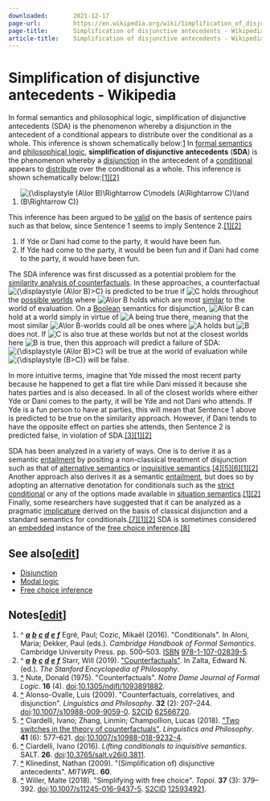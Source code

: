 ```yaml
---
downloaded:       2021-12-17
page-url:         https://en.wikipedia.org/wiki/Simplification_of_disjunctive_antecedents
page-title:       Simplification of disjunctive antecedents - Wikipedia
article-title:    Simplification of disjunctive antecedents - Wikipedia
---
```

# Simplification of disjunctive antecedents - Wikipedia

In formal semantics and philosophical logic, simplification of disjunctive antecedents (SDA) is the phenomenon whereby a disjunction in the antecedent of a conditional appears to distribute over the conditional as a whole. This inference is shown schematically below:[1][2]
In [formal semantics][1] and [philosophical logic][2], __simplification of disjunctive antecedents__ (__SDA__) is the phenomenon whereby a [disjunction][3] in the antecedent of a [conditional][4] appears to [distribute][5] over the conditional as a whole. This inference is shown schematically below:[\[1\]][6][\[2\]][7]

1.  ![{\displaystyle (A\lor B)\Rightarrow C\models (A\Rightarrow C)\land (B\Rightarrow C)}](https://wikimedia.org/api/rest_v1/media/math/render/svg/9d834d70d7e1e29473ea48fb1e0798c6e14e686d)

This inference has been argued to be [valid][8] on the basis of sentence pairs such as that below, since Sentence 1 seems to imply Sentence 2.[\[1\]][9][\[2\]][10]

1.  If Yde or Dani had come to the party, it would have been fun.
2.  If Yde had come to the party, it would be been fun and if Dani had come to the party, it would have been fun.

The SDA inference was first discussed as a potential problem for the [similarity analysis of counterfactuals][11]. In these approaches, a counterfactual ![{\displaystyle (A\lor B)>C}](https://wikimedia.org/api/rest_v1/media/math/render/svg/ccf26b97820e2b0176ef2268fb7194d74dabfbe9) is predicted to be true if ![C](https://wikimedia.org/api/rest_v1/media/math/render/svg/4fc55753007cd3c18576f7933f6f089196732029) holds throughout the [possible worlds][12] where ![A\lor B](https://wikimedia.org/api/rest_v1/media/math/render/svg/9b9c9c90857c12727201dd9e47a4e7c8658fdbc5) holds which are most [similar][13] to the world of evaluation. On a [Boolean][14] semantics for disjunction, ![A\lor B](https://wikimedia.org/api/rest_v1/media/math/render/svg/9b9c9c90857c12727201dd9e47a4e7c8658fdbc5) can hold at a world simply in virtue of ![A](https://wikimedia.org/api/rest_v1/media/math/render/svg/7daff47fa58cdfd29dc333def748ff5fa4c923e3) being true there, meaning that the most similar ![A\lor B](https://wikimedia.org/api/rest_v1/media/math/render/svg/9b9c9c90857c12727201dd9e47a4e7c8658fdbc5)\-worlds could all be ones where ![A](https://wikimedia.org/api/rest_v1/media/math/render/svg/7daff47fa58cdfd29dc333def748ff5fa4c923e3) holds but ![B](https://wikimedia.org/api/rest_v1/media/math/render/svg/47136aad860d145f75f3eed3022df827cee94d7a) does not. If ![C](https://wikimedia.org/api/rest_v1/media/math/render/svg/4fc55753007cd3c18576f7933f6f089196732029) is also true at these worlds but not at the closest worlds here ![B](https://wikimedia.org/api/rest_v1/media/math/render/svg/47136aad860d145f75f3eed3022df827cee94d7a) is true, then this approach will predict a failure of SDA: ![{\displaystyle (A\lor B)>C}](https://wikimedia.org/api/rest_v1/media/math/render/svg/ccf26b97820e2b0176ef2268fb7194d74dabfbe9) will be true at the world of evaluation while ![{\displaystyle (B>C)}](https://wikimedia.org/api/rest_v1/media/math/render/svg/e0dc6276bd50e616f77e3cc59313f64fe3fd1e2a) will be false.

In more intuitive terms, imagine that Yde missed the most recent party because he happened to get a flat tire while Dani missed it because she hates parties and is also deceased. In all of the closest worlds where either Yde or Dani comes to the party, it will be Yde and not Dani who attends. If Yde is a fun person to have at parties, this will mean that Sentence 1 above is predicted to be true on the similarity approach. However, if Dani tends to have the opposite effect on parties she attends, then Sentence 2 is predicted false, in violation of SDA.[\[3\]][15][\[1\]][16][\[2\]][17]

SDA has been analyzed in a variety of ways. One is to derive it as a semantic [entailment][18] by positing a non-classical treatment of disjunction such as that of [alternative semantics][19] or [inquisitive semantics][20].[\[4\]][21][\[5\]][22][\[6\]][23][\[1\]][24][\[2\]][25] Another approach also derives it as a semantic [entailment][26], but does so by adopting an alternative denotation for conditionals such as the [strict conditional][27] or any of the options made available in [situation semantics][28].[\[1\]][29][\[2\]][30] Finally, some researchers have suggested that it can be analyzed as a pragmatic [implicature][31] derived on the basis of classical disjunction and a standard semantics for conditionals.[\[7\]][32][\[1\]][33][\[2\]][34] SDA is sometimes considered an [embedded][35] instance of the [free choice inference][36].[\[8\]][37]

## See also\[[edit][38]\]

-   [Disjunction][39]
-   [Modal logic][40]
-   [Free choice inference][41]

## Notes\[[edit][42]\]

1.  ^ [*__a__*][43] [*__b__*][44] [*__c__*][45] [*__d__*][46] [*__e__*][47] [*__f__*][48] Egré, Paul; Cozic, Mikaël (2016). "Conditionals". In Aloni, Maria; Dekker, Paul (eds.). *Cambridge Handbook of Formal Semantics*. Cambridge University Press. pp. 500–503. [ISBN][49] [978-1-107-02839-5][50].
2.  ^ [*__a__*][51] [*__b__*][52] [*__c__*][53] [*__d__*][54] [*__e__*][55] [*__f__*][56] Starr, Will (2019). ["Counterfactuals"][57]. In Zalta, Edward N. (ed.). *The Stanford Encyclopedia of Philosophy*.
3.  __[^][58]__ Nute, Donald (1975). "Counterfactuals". *Notre Dame Journal of Formal Logic*. __16__ (4). [doi][59]:[10.1305/ndjfl/1093891882][60].
4.  __[^][61]__ Alonso-Ovalle, Luis (2009). "Counterfactuals, correlatives, and disjunction". *Linguistics and Philosophy*. __32__ (2): 207–244. [doi][62]:[10.1007/s10988-009-9059-0][63]. [S2CID][64] [62566720][65].
5.  __[^][66]__ Ciardelli, Ivano; Zhang, Linmin; Champollion, Lucas (2018). ["Two switches in the theory of counterfactuals"][67]. *Linguistics and Philosophy*. __41__ (6): 577–621. [doi][68]:[10.1007/s10988-018-9232-4][69].
6.  __[^][70]__ Ciardelli, Ivano (2016). *Lifting conditionals to inquisitive semantics*. SALT. __26__. [doi][71]:[10.3765/salt.v26i0.3811][72].
7.  __[^][73]__ Klinedinst, Nathan (2009). "(Simplification of) disjunctive antecedents". *MITWPL*. __60__.
8.  __[^][74]__ Willer, Malte (2018). "Simplifying with free choice". *Topoi*. __37__ (3): 379–392. [doi][75]:[10.1007/s11245-016-9437-5][76]. [S2CID][77] [125934921][78].

[1]: https://en.wikipedia.org/wiki/Formal_semantics_(natural_language) "Formal semantics (natural language)"
[2]: https://en.wikipedia.org/wiki/Philosophical_logic "Philosophical logic"
[3]: https://en.wikipedia.org/wiki/Disjunction "Disjunction"
[4]: https://en.wikipedia.org/wiki/Conditional_sentence "Conditional sentence"
[5]: https://en.wikipedia.org/wiki/Distributive_property "Distributive property"
[6]: https://en.wikipedia.org/wiki/Simplification_of_disjunctive_antecedents#cite_note-cambridgehbk-1
[7]: https://en.wikipedia.org/wiki/Simplification_of_disjunctive_antecedents#cite_note-sep-2
[8]: https://en.wikipedia.org/wiki/Validity_(logic) "Validity (logic)"
[9]: https://en.wikipedia.org/wiki/Simplification_of_disjunctive_antecedents#cite_note-cambridgehbk-1
[10]: https://en.wikipedia.org/wiki/Simplification_of_disjunctive_antecedents#cite_note-sep-2
[11]: https://en.wikipedia.org/wiki/Counterfactual_conditional#Variably_strict_conditional "Counterfactual conditional"
[12]: https://en.wikipedia.org/wiki/Possible_world "Possible world"
[13]: https://en.wikipedia.org/wiki/Similarity_(philosophy) "Similarity (philosophy)"
[14]: https://en.wikipedia.org/wiki/Boolean_algebra "Boolean algebra"
[15]: https://en.wikipedia.org/wiki/Simplification_of_disjunctive_antecedents#cite_note-3
[16]: https://en.wikipedia.org/wiki/Simplification_of_disjunctive_antecedents#cite_note-cambridgehbk-1
[17]: https://en.wikipedia.org/wiki/Simplification_of_disjunctive_antecedents#cite_note-sep-2
[18]: https://en.wikipedia.org/wiki/Entailment "Entailment"
[19]: https://en.wikipedia.org/wiki/Alternative_semantics "Alternative semantics"
[20]: https://en.wikipedia.org/wiki/Inquisitive_semantics "Inquisitive semantics"
[21]: https://en.wikipedia.org/wiki/Simplification_of_disjunctive_antecedents#cite_note-4
[22]: https://en.wikipedia.org/wiki/Simplification_of_disjunctive_antecedents#cite_note-5
[23]: https://en.wikipedia.org/wiki/Simplification_of_disjunctive_antecedents#cite_note-6
[24]: https://en.wikipedia.org/wiki/Simplification_of_disjunctive_antecedents#cite_note-cambridgehbk-1
[25]: https://en.wikipedia.org/wiki/Simplification_of_disjunctive_antecedents#cite_note-sep-2
[26]: https://en.wikipedia.org/wiki/Entailment "Entailment"
[27]: https://en.wikipedia.org/wiki/Strict_conditional "Strict conditional"
[28]: https://en.wikipedia.org/wiki/Situation_semantics "Situation semantics"
[29]: https://en.wikipedia.org/wiki/Simplification_of_disjunctive_antecedents#cite_note-cambridgehbk-1
[30]: https://en.wikipedia.org/wiki/Simplification_of_disjunctive_antecedents#cite_note-sep-2
[31]: https://en.wikipedia.org/wiki/Implicature "Implicature"
[32]: https://en.wikipedia.org/wiki/Simplification_of_disjunctive_antecedents#cite_note-7
[33]: https://en.wikipedia.org/wiki/Simplification_of_disjunctive_antecedents#cite_note-cambridgehbk-1
[34]: https://en.wikipedia.org/wiki/Simplification_of_disjunctive_antecedents#cite_note-sep-2
[35]: https://en.wikipedia.org/wiki/Subordination_(linguistics) "Subordination (linguistics)"
[36]: https://en.wikipedia.org/wiki/Free_choice_inference "Free choice inference"
[37]: https://en.wikipedia.org/wiki/Simplification_of_disjunctive_antecedents#cite_note-8
[38]: https://en.wikipedia.org/w/index.php?title=Simplification_of_disjunctive_antecedents&action=edit&section=1 "Edit section: See also"
[39]: https://en.wikipedia.org/wiki/Disjunction "Disjunction"
[40]: https://en.wikipedia.org/wiki/Modal_logic "Modal logic"
[41]: https://en.wikipedia.org/wiki/Free_choice_inference "Free choice inference"
[42]: https://en.wikipedia.org/w/index.php?title=Simplification_of_disjunctive_antecedents&action=edit&section=2 "Edit section: Notes"
[43]: https://en.wikipedia.org/wiki/Simplification_of_disjunctive_antecedents#cite_ref-cambridgehbk_1-0
[44]: https://en.wikipedia.org/wiki/Simplification_of_disjunctive_antecedents#cite_ref-cambridgehbk_1-1
[45]: https://en.wikipedia.org/wiki/Simplification_of_disjunctive_antecedents#cite_ref-cambridgehbk_1-2
[46]: https://en.wikipedia.org/wiki/Simplification_of_disjunctive_antecedents#cite_ref-cambridgehbk_1-3
[47]: https://en.wikipedia.org/wiki/Simplification_of_disjunctive_antecedents#cite_ref-cambridgehbk_1-4
[48]: https://en.wikipedia.org/wiki/Simplification_of_disjunctive_antecedents#cite_ref-cambridgehbk_1-5
[49]: https://en.wikipedia.org/wiki/ISBN_(identifier) "ISBN (identifier)"
[50]: https://en.wikipedia.org/wiki/Special:BookSources/978-1-107-02839-5 "Special:BookSources/978-1-107-02839-5"
[51]: https://en.wikipedia.org/wiki/Simplification_of_disjunctive_antecedents#cite_ref-sep_2-0
[52]: https://en.wikipedia.org/wiki/Simplification_of_disjunctive_antecedents#cite_ref-sep_2-1
[53]: https://en.wikipedia.org/wiki/Simplification_of_disjunctive_antecedents#cite_ref-sep_2-2
[54]: https://en.wikipedia.org/wiki/Simplification_of_disjunctive_antecedents#cite_ref-sep_2-3
[55]: https://en.wikipedia.org/wiki/Simplification_of_disjunctive_antecedents#cite_ref-sep_2-4
[56]: https://en.wikipedia.org/wiki/Simplification_of_disjunctive_antecedents#cite_ref-sep_2-5
[57]: https://plato.stanford.edu/archives/fall2019/entries/counterfactuals
[58]: https://en.wikipedia.org/wiki/Simplification_of_disjunctive_antecedents#cite_ref-3
[59]: https://en.wikipedia.org/wiki/Doi_(identifier) "Doi (identifier)"
[60]: https://doi.org/10.1305%2Fndjfl%2F1093891882
[61]: https://en.wikipedia.org/wiki/Simplification_of_disjunctive_antecedents#cite_ref-4
[62]: https://en.wikipedia.org/wiki/Doi_(identifier) "Doi (identifier)"
[63]: https://doi.org/10.1007%2Fs10988-009-9059-0
[64]: https://en.wikipedia.org/wiki/S2CID_(identifier) "S2CID (identifier)"
[65]: https://api.semanticscholar.org/CorpusID:62566720
[66]: https://en.wikipedia.org/wiki/Simplification_of_disjunctive_antecedents#cite_ref-5
[67]: https://doi.org/10.1007%2Fs10988-018-9232-4
[68]: https://en.wikipedia.org/wiki/Doi_(identifier) "Doi (identifier)"
[69]: https://doi.org/10.1007%2Fs10988-018-9232-4
[70]: https://en.wikipedia.org/wiki/Simplification_of_disjunctive_antecedents#cite_ref-6
[71]: https://en.wikipedia.org/wiki/Doi_(identifier) "Doi (identifier)"
[72]: https://doi.org/10.3765%2Fsalt.v26i0.3811
[73]: https://en.wikipedia.org/wiki/Simplification_of_disjunctive_antecedents#cite_ref-7
[74]: https://en.wikipedia.org/wiki/Simplification_of_disjunctive_antecedents#cite_ref-8
[75]: https://en.wikipedia.org/wiki/Doi_(identifier) "Doi (identifier)"
[76]: https://doi.org/10.1007%2Fs11245-016-9437-5
[77]: https://en.wikipedia.org/wiki/S2CID_(identifier) "S2CID (identifier)"
[78]: https://api.semanticscholar.org/CorpusID:125934921
